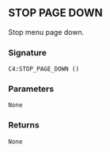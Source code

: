 ## STOP PAGE DOWN

Stop menu page down.


###  Signature

`C4:STOP_PAGE_DOWN ()`


### Parameters

`None`


### Returns

`None
`